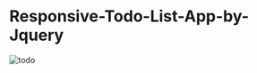 # Responsive-Todo-List-App-by-Jquery

![todo](https://user-images.githubusercontent.com/105963703/185331630-57e4559c-918b-4a6e-aa22-2a5dc7a414ef.jpg)
